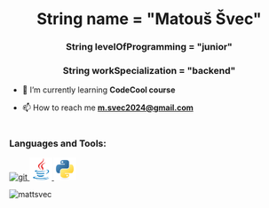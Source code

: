 
<div id="header" align="center">
<h1 align="center">String name = "Matouš Švec"</h1>
<h3 align="center">String levelOfProgramming = "junior"</h3>
<h3 align="center">String workSpecialization = "backend"</h3>
</div>


- 🌱 I’m currently learning **CodeCool course**

- 📫 How to reach me **m.svec2024@gmail.com**

<h1></h1>

<h3 align="left">Languages and Tools:</h3>
<p align="left"> <a href="https://git-scm.com/" target="_blank" rel="noreferrer"> <img src="https://www.vectorlogo.zone/logos/git-scm/git-scm-icon.svg" alt="git" width="40" height="40"/> </a> <a href="https://www.java.com" target="_blank" rel="noreferrer"> <img src="https://raw.githubusercontent.com/devicons/devicon/master/icons/java/java-original.svg" alt="java" width="40" height="40"/> </a> <a href="https://www.python.org" target="_blank" rel="noreferrer"> <img src="https://raw.githubusercontent.com/devicons/devicon/master/icons/python/python-original.svg" alt="python" width="40" height="40"/> </a> </p>

<p><img align="left" src="https://github-readme-stats.vercel.app/api/top-langs?username=mattsvec&show_icons=true&locale=en&layout=compact" alt="mattsvec" /></p>

